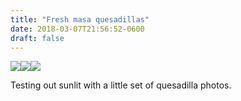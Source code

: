 ```yaml
---
title: "Fresh masa quesadillas"
date: 2018-03-07T21:56:52-0600
draft: false
---
```


[![](/images/2018/997155b32e.jpg)](http://ianwhitney.micro.blog/uploads/2018/997155b32e.jpg)[![](/images/2018/b41df26a89.jpg)](http://ianwhitney.micro.blog/uploads/2018/b41df26a89.jpg)[![](/images/2018/aaa93a4ea3.jpg)](http://ianwhitney.micro.blog/uploads/2018/aaa93a4ea3.jpg)

Testing out sunlit with a little set of quesadilla photos.

